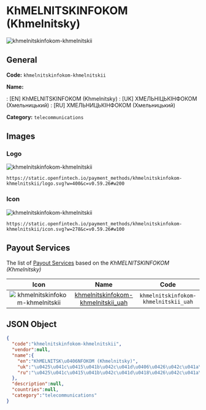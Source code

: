 
# KhMELNITSKІNFOKOM (Khmelnitsky) 
![khmelnitskinfokom-khmelnitskii](https://static.openfintech.io/payment_methods/khmelnitskinfokom-khmelnitskii/logo.svg?w=400&c=v0.59.26#w200)  

## General 
**Code:** `khmelnitskinfokom-khmelnitskii` 
 
**Name:** 
 
:	[EN] KhMELNITSKІNFOKOM (Khmelnitsky) 
:	[UK] ХМЕЛЬНІЦЬКІНФОКОМ (Хмельницький) 
:	[RU] ХМЕЛЬНИЦЬКІНФОКОМ (Хмельницький) 
 
**Category:** `telecommunications` 
 

## Images 

### Logo 
![khmelnitskinfokom-khmelnitskii](https://static.openfintech.io/payment_methods/khmelnitskinfokom-khmelnitskii/logo.svg?w=400&c=v0.59.26#w200)  

```
https://static.openfintech.io/payment_methods/khmelnitskinfokom-khmelnitskii/logo.svg?w=400&c=v0.59.26#w200
```  

### Icon 
![khmelnitskinfokom-khmelnitskii](https://static.openfintech.io/payment_methods/khmelnitskinfokom-khmelnitskii/icon.svg?w=278&c=v0.59.26#w100)  

```
https://static.openfintech.io/payment_methods/khmelnitskinfokom-khmelnitskii/icon.svg?w=278&c=v0.59.26#w100
```  

## Payout Services 
 
The list of [Payout Services](/payout-services/) based on the _KhMELNITSKІNFOKOM (Khmelnitsky)_ 

|Icon|Name|Code| 
|:---:|:---:|:---:| 
|![khmelnitskinfokom-khmelnitskii](https://static.openfintech.io/payout_methods/khmelnitskinfokom-khmelnitskii/icon.svg?w=278&c=v0.59.26#w40) |[khmelnitskinfokom-khmelnitskii_uah](/payout-services/khmelnitskinfokom-khmelnitskii_uah/)|`khmelnitskinfokom-khmelnitskii_uah`| 
 

## JSON Object 

```json
{
  "code":"khmelnitskinfokom-khmelnitskii",
  "vendor":null,
  "name":{
    "en":"KhMELNITSK\u0406NFOKOM (Khmelnitsky)",
    "uk":"\u0425\u041c\u0415\u041b\u042c\u041d\u0406\u0426\u042c\u041a\u0406\u041d\u0424\u041e\u041a\u041e\u041c (\u0425\u043c\u0435\u043b\u044c\u043d\u0438\u0446\u044c\u043a\u0438\u0439)",
    "ru":"\u0425\u041c\u0415\u041b\u042c\u041d\u0418\u0426\u042c\u041a\u0406\u041d\u0424\u041e\u041a\u041e\u041c (\u0425\u043c\u0435\u043b\u044c\u043d\u0438\u0446\u044c\u043a\u0438\u0439)"
  },
  "description":null,
  "countries":null,
  "category":"telecommunications"
}
```  
